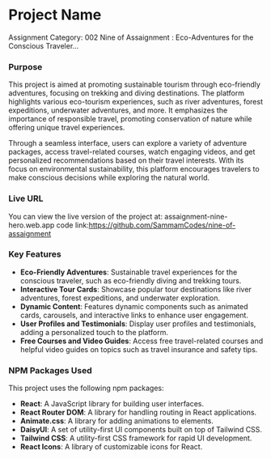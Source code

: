 # Project Name


Assignment Category: 002
Nine of Assaignment : Eco-Adventures for the Conscious Traveler...

### Purpose
This project is aimed at promoting sustainable tourism through eco-friendly adventures, focusing on trekking and diving destinations. The platform highlights various eco-tourism experiences, such as river adventures, forest expeditions, underwater adventures, and more. It emphasizes the importance of responsible travel, promoting conservation of nature while offering unique travel experiences.

Through a seamless interface, users can explore a variety of adventure packages, access travel-related courses, watch engaging videos, and get personalized recommendations based on their travel interests. With its focus on environmental sustainability, this platform encourages travelers to make conscious decisions while exploring the natural world.

### Live URL
You can view the live version of the project at:  assaignment-nine-hero.web.app
code link:https://github.com/SammamCodes/nine-of-assaignment

### Key Features
- **Eco-Friendly Adventures**: Sustainable travel experiences for the conscious traveler, such as eco-friendly diving and trekking tours.
- **Interactive Tour Cards**: Showcase popular tour destinations like river adventures, forest expeditions, and underwater exploration.
- **Dynamic Content**: Features dynamic components such as animated cards, carousels, and interactive links to enhance user engagement.
- **User Profiles and Testimonials**: Display user profiles and testimonials, adding a personalized touch to the platform.
- **Free Courses and Video Guides**: Access free travel-related courses and helpful video guides on topics such as travel insurance and safety tips.

### NPM Packages Used
This project uses the following npm packages:
- **React**: A JavaScript library for building user interfaces.
- **React Router DOM**: A library for handling routing in React applications.
- **Animate.css**: A library for adding animations to elements.
- **DaisyUI**: A set of utility-first UI components built on top of Tailwind CSS.
- **Tailwind CSS**: A utility-first CSS framework for rapid UI development.
- **React Icons**: A library of customizable icons for React.
